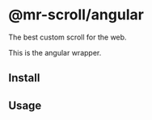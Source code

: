 # @mr-scroll/angular

The best custom scroll for the web.

This is the angular wrapper.

## Install

## Usage
